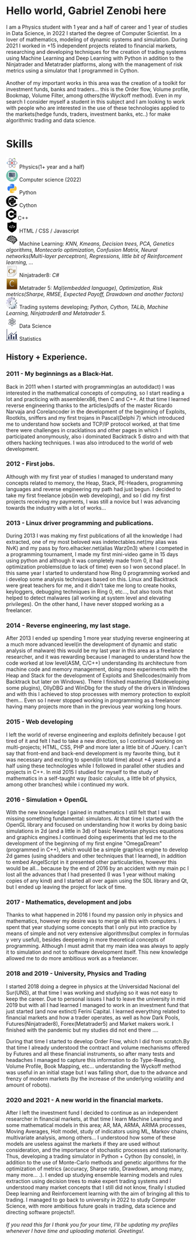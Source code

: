<h1>Hello world, Gabriel Zenobi here</h1>
I am a Physics student with 1 year and a half of career and 1 year of studies in Data Science, in 2022 I started the degree of Computer Scientist. Im a lover of mathematics, modeling of dynamic systems and simulation.
During 2021 I worked in +15 independent projects related to financial markets, researching and developing techniques for the creation of trading systems using Machine Learning and Deep Learning with Python in addition to the Ninjatrader and Metatrader platforms, along with the management of risk metrics using a simulator that I programmed in Cython.<br/><br/>
Another of my important works in this area was the creation of a toolkit for investment funds, banks and traders... this is the Order flow, Volume profile, Bookmap, Volume Filter, among others(the Wyckoff method).
Even in my search I consider myself a student in this subject and I am looking to work with people who are interested in the use of these technologies applied to the markets(hedge funds, traders, investment banks, etc..) for make algorithmic trading and data science. 

<h1>Skills</h1>

![physics](/icons/physics_149702.png) Physics(1+ year and a half)<br/>
![computerscience](/icons/computer_23805.png) Computer science (2022)<br/>
![python](/icons/python_18894.png) Python<br/>
![cython](/icons/cython_icon_132455.png) Cython<br/>
![Cpp](/icons/c_icon_132529.png) C++<br/>
![WebDev](/icons/web_development_59971.png) HTML / CSS / Javascript<br/>
![ML](/icons/machine_learing_12855.png) Machine Learning: _KNN, Kmeans, Decision trees, PCA, Genetics algorithms, Montecarlo optimization, Confusion Matrix, Neural networks(Multi-layer perceptron), Regressions, little bit of Reinforcement learning, ..._<br/>
![CSharp](/icons/Csharp_423.png) Ninjatrader8: _C#_<br/>
![MQL5](/icons/mql_35041.png) Metatrader 5: _Mql(embedded language), Optimization, Risk metrics(Sharpe, RMSE, Expected Payoff, Drawdown and another factors)_<br/>
![system](/icons/system_1540.png) Trading systems developing; _Python, Cython, TALib, Machine Learning, Ninjatrader8 and Metatrader 5._<br/>
![datascience](/icons/data_science_150064.png) Data Science<br/>
![statistics](/icons/statistics_58023.png) Statistics<br/>

<h2>History + Experience.</h2>

### 2011 - My beginnings as a Black-Hat.

Back in 2011 when I started with programming(as an autodidact) I was interested in the mathematical concepts of computing, so I start reading a lot and practicing with assemblerx86, then C and C++. At that time I learned reverse engineering thanks to the articles/pdfs of the master Ricardo Narvaja and Corelancoder in the development of the beginning of Exploits, Rootkits, sniffers and my first trojans in Pascal(Delphi 7) which introduced me to understand how sockets and TCP/IP protocol worked, at that time there were challenges in cracklatinos and other pages in which I participated anonymously, also i dominated Backtrack 5 distro and with that others hacking techniques. I was also introduced to the world of web development.

### 2012 - First jobs.
Although with my first year of studies I managed to understand many concepts related to memory, the Heap, Stack, PE-Headers, programming languages and reverse engineering my path had just begun. I decided to take my first freelance jobs(in web developing), and so I did my first projects receiving my payments, I was still a novice but I was advancing towards the industry with a lot of works...

### 2013 - Linux driver programming and publications.
During 2013 I was making my first publications of all the knowledge I had extracted, one of my most beloved was indetectables.net(my alias was NvK) and my pass by foro.elhacker.net(alias Warz0n3) where I competed in a programming tournament, I made my first mini-video game in 15 days using python and although it was completely made from 0, it had optimization problems(due to lack of time) even so I won second place!.
In this same year I started to understand how Ring 0 programming worked and i develop some analysis techniques based on this. Linux and Backtrack were great teachers for me, and it didn't take me long to create hooks, keyloggers, debugging techniques in Ring 0, etc..., but also tools that helped to detect malwares (all working at system level and elevating privileges). On the other hand, I have never stopped working as a freelancer.

### 2014 - Reverse engineering, my last stage.
After 2013 I ended up spending 1 more year studying reverse engineering at a much more advanced level(in the development of dynamic and static analysis of malware) this would be my last year in this area as a freelance researcher, and it was rewarding because I managed to understand how the code worked at low level(ASM, C/C++) understanding its architecture from machine code and memory management, doing more experiments with the Heap and Stack for the development of Exploits and Shellcodes(mainly from Backtrack but later on Windows). There I finished mastering IDA(developing some plugins), OllyDBG and WinDbg for the study of the drivers in Windows and with this I achieved to stop processes with memory protection to exploit them... Even so I never stopped working in programming as a freelancer having many projects more than in the previous year working long hours.

### 2015 - Web developing
I left the world of reverse engineering and exploits definitely because I got tired of it and felt I had to take a new direction, so I continued working on multi-projects; HTML, CSS, PHP and more later a little bit of JQuery. I can't say that front-end and back-end development is my favorite thing, but it was necessary and exciting to spend(in total time) about +4 years and a half using these technologies while I followed in parallel other studies and projects in C++. In mid 2015 I studied for myself to the study of mathematics in a self-taught way (basic calculus, a little bit of physics, among other branches) while i continued my work.

### 2016 - Simulation + OpenGL
With the new knowledge I gained in mathematics I still felt that I was missing something fundamental: simulators. At that time I started with the OpenGL library and focused on understanding how it works by doing basic simulations in 2d (and a little in 3d) of basic Newtonian physics equations and graphics engines.I continued doing experiments that led me to the development of the beginning of my first engine "OmegaDream"(programmed in C++), which would be a simple graphics engine to develop 2d games (using shadders and other techniques that I learned), in addition to embed AngelScript in it presented other particularities, however this would be all... because by the end of 2016 by an accident with my main pc I lost all the advances that I had presented (I was 1 year without making copies of any kind) and I started all over again using the SDL library and Qt, but I ended up leaving the project for lack of time.

### 2017 - Mathematics, development and jobs
Thanks to what happened in 2016 I found my passion only in physics and mathematics, however my desire was to merge all this with computers. I spent that year studying some concepts that I only put into practice by means of simple and not very extensive algorithms(but complex in formulas y very useful), besides deepening in more theoretical concepts of programming. Although I must admit that my main idea was always to apply it to simulation and not to software development itself. This new knowledge allowed me to do more ambitious work as a freelancer.

### 2018 and 2019 - University, Physics and Trading
I started 2018 doing a degree in physics at the Universidad Nacional del Sur(UNS), at that time I was working and studying so it was not easy to keep the career. Due to personal issues I had to leave the university in mid 2019 but with all I had learned I managed to work in an investment fund that just started (and now extinct) Ferini Capital. I learned everything related to financial markets and how a trader operates, as well as how Dark Pools, Futures(Ninjatrader8), Forex(Metatrader5) and Market makers work. I finished with the pandemic but my studies did not end there ....

During that time I started to develop Order Flow, which I did from scratch.By that time I already understood the contract and volume mechanisms offered by Futures and all these financial instruments, so after many tests and headaches I managed to capture this information to do Type-Reading, Volume Profile, Book Mapping, etc... understanding the Wyckoff method was useful in an initial stage but I was falling short, due to the advance and frenzy of modern markets (by the increase of the underlying volatility and amount of robots).

### 2020 and 2021 - A new world in the financial markets.
After I left the investment fund I decided to continue as an independent researcher in financial markets, at that time I learn Machine Learning and some mathematical models in this area; AR, MA, ARMA, ARIMA processes, Moving Averages, Holt model, study of indicators using ML, Markov chains, multivariate analysis, among others... I understood how some of these models are useless against the markets if they are used without consideration, and the importance of stochastic processes and stationarity. Thus, developing a trading simulator in Python + Cython (by console), in addition to the use of Monte-Carlo methods and genetic algorithms for the optimization of metrics (accuracy, Sharpe ratio, Drawdown, among many, many more... .).
I ended up studying ensemble learning models and rules extraction using decision trees to make expert trading systems and I understood many market concepts that I still did not know, finally I studied Deep learning and Reinforcement learning with the aim of bringing all this to trading.
I managed to go back to university in 2022 to study Computer Science, with more ambitious future goals in trading, data science and directing software projects!!.
<br/><br/>
<i>If you read this far I thank you for your time, I'll be updating my profiles whenever I have time and uploading material. Greetings!.</i> 
